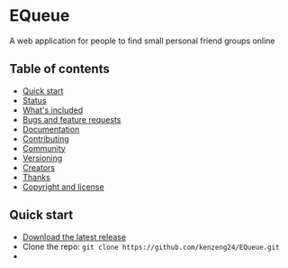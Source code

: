 # EQueue
A web application for people to find small personal friend groups online

## Table of contents

- [Quick start](#quick-start)
- [Status](#status)
- [What's included](#whats-included)
- [Bugs and feature requests](#bugs-and-feature-requests)
- [Documentation](#documentation)
- [Contributing](#contributing)
- [Community](#community)
- [Versioning](#versioning)
- [Creators](#creators)
- [Thanks](#thanks)
- [Copyright and license](#copyright-and-license)

## Quick start

- [Download the latest release](https://github.com/twbs/bootstrap/archive/v5.0.0-beta2.zip)
- Clone the repo: `git clone https://github.com/kenzeng24/EQueue.git`
- 
